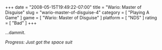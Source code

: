 +++
date = "2008-05-15T19:49:22-07:00"
title = "Wario: Master of Disguise"
slug = "wario-master-of-disguise-4"
category = [ "Playing A Game" ]
game = [ "Wario: Master of Disguise" ]
platform = [ "NDS" ]
rating = [ "Bad" ]
+++

...dammit.

<i>Progress: Just got the space suit</i>